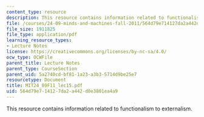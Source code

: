 ```yaml
---
content_type: resource
description: This resource contains information related to functionalism to externalism.
file: /courses/24-09-minds-and-machines-fall-2011/564d79e714127da2a442d0e3801ea4a9_MIT24_09F11_lec15.pdf
file_size: 1911825
file_type: application/pdf
learning_resource_types:
- Lecture Notes
license: https://creativecommons.org/licenses/by-nc-sa/4.0/
ocw_type: OCWFile
parent_title: Lecture Notes
parent_type: CourseSection
parent_uid: 5a2740cd-bf81-1a23-a3b3-5714d9be25e7
resourcetype: Document
title: MIT24_09F11_lec15.pdf
uid: 564d79e7-1412-7da2-a442-d0e3801ea4a9
---
```

This resource contains information related to functionalism to externalism.